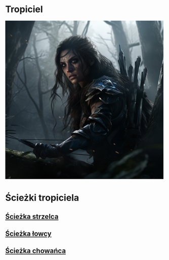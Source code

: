 # Tropiciel

<img src="imgs/tropiciel.png" width="500">

# Ścieżki tropiciela

## [Ścieżka strzelca](sciezki/strzelec.md)
## [Ścieżka łowcy](sciezki/lowca.md)
## [Ścieżka chowańca](sciezki/chowaniec.md)
